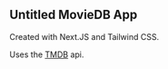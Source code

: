 ## Untitled MovieDB App

Created with Next.JS and Tailwind CSS.

Uses the [TMDB](https://www.themoviedb.org/?language=en-US) api.


